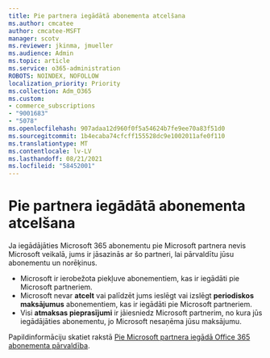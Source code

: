 ```yaml
---
title: Pie partnera iegādātā abonementa atcelšana
ms.author: cmcatee
author: cmcatee-MSFT
manager: scotv
ms.reviewer: jkinma, jmueller
ms.audience: Admin
ms.topic: article
ms.service: o365-administration
ROBOTS: NOINDEX, NOFOLLOW
localization_priority: Priority
ms.collection: Adm_O365
ms.custom:
- commerce_subscriptions
- "9001683"
- "5078"
ms.openlocfilehash: 907adaa12d960f0f5a54624b7fe9ee70a83f51d0
ms.sourcegitcommit: 1b4ecaba74cfcff155528dc9e1002011afe0f110
ms.translationtype: MT
ms.contentlocale: lv-LV
ms.lasthandoff: 08/21/2021
ms.locfileid: "58452001"
---
```

# <a name="cancel-subscription-from-partner"></a>Pie partnera iegādātā abonementa atcelšana

Ja iegādājāties Microsoft 365 abonementu pie Microsoft partnera nevis Microsoft veikalā, jums ir jāsazinās ar šo partneri, lai pārvaldītu jūsu abonementu un norēķinus. 

- Microsoft ir ierobežota piekļuve abonementiem, kas ir iegādāti pie Microsoft partneriem. 
- Microsoft nevar **atcelt** vai palīdzēt jums ieslēgt vai izslēgt **periodiskos maksājumus** abonementiem, kas ir iegādāti pie Microsoft partneriem. 
- Visi **atmaksas pieprasījumi** ir jāiesniedz Microsoft partnerim, no kura jūs iegādājāties abonementu, jo Microsoft nesaņēma jūsu maksājumu. 

Papildinformāciju skatiet rakstā [Pie Microsoft partnera iegādā Office 365 abonementa pārvaldība](https://support.microsoft.com/help/4230739/microsoft-account-manage-office-365-subscription-from-third-party). 
